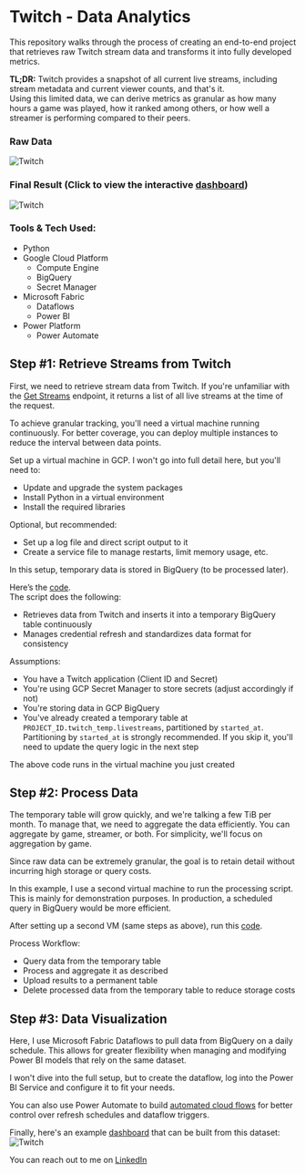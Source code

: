 # Twitch - Data Analytics

This repository walks through the process of creating an end-to-end project that retrieves raw Twitch stream data and transforms it into fully developed metrics.

**TL;DR:** Twitch provides a snapshot of all current live streams, including stream metadata and current viewer counts, and that's it.  
Using this limited data, we can derive metrics as granular as how many hours a game was played, how it ranked among others, or how well a streamer is performing compared to their peers.

### Raw Data
![Twitch](https://github.com/gustavo-alvarenga/About-me/blob/main/Twitch%20Streams.png)

### Final Result (Click to view the interactive [dashboard](https://app.powerbi.com/view?r=eyJrIjoiZWI2Y2M2MTgtMDYzZS00ZjBlLTlhMzAtNmJiZmVhMzdjMTBmIiwidCI6ImI1NzZhZTMzLWM3MzAtNDk5Ny1iZWY3LTQxODkxMjQzZGJkZSJ9))
![Twitch](https://github.com/gustavo-alvarenga/About-me/blob/main/Twitch%20Streams%20Dashboard.png)

### Tools & Tech Used:
* Python
* Google Cloud Platform  
  * Compute Engine  
  * BigQuery  
  * Secret Manager
* Microsoft Fabric  
  * Dataflows  
  * Power BI
* Power Platform  
  * Power Automate

## Step #1: Retrieve Streams from Twitch

First, we need to retrieve stream data from Twitch. If you're unfamiliar with the [Get Streams](https://dev.twitch.tv/docs/api/reference/#get-streams) endpoint, it returns a list of all live streams at the time of the request.

To achieve granular tracking, you'll need a virtual machine running continuously. For better coverage, you can deploy multiple instances to reduce the interval between data points.

Set up a virtual machine in GCP. I won't go into full detail here, but you'll need to:
* Update and upgrade the system packages
* Install Python in a virtual environment
* Install the required libraries

Optional, but recommended:
* Set up a log file and direct script output to it
* Create a service file to manage restarts, limit memory usage, etc.

In this setup, temporary data is stored in BigQuery (to be processed later).

Here’s the [code](https://github.com/gustavo-alvarenga/Twitch/blob/main/%231%20Twitch%20Streams.py).  
The script does the following:
* Retrieves data from Twitch and inserts it into a temporary BigQuery table continuously
* Manages credential refresh and standardizes data format for consistency

Assumptions:
* You have a Twitch application (Client ID and Secret)
* You're using GCP Secret Manager to store secrets (adjust accordingly if not)
* You're storing data in GCP BigQuery
* You've already created a temporary table at `PROJECT_ID.twitch_temp.livestreams`, partitioned by `started_at`. Partitioning by `started_at` is strongly recommended. If you skip it, you'll need to update the query logic in the next step

The above code runs in the virtual machine you just created

## Step #2: Process Data

The temporary table will grow quickly, and we're talking a few TiB per month. To manage that, we need to aggregate the data efficiently. You can aggregate by game, streamer, or both. For simplicity, we'll focus on aggregation by game.

Since raw data can be extremely granular, the goal is to retain detail without incurring high storage or query costs.

In this example, I use a second virtual machine to run the processing script. This is mainly for demonstration purposes. In production, a scheduled query in BigQuery would be more efficient.

After setting up a second VM (same steps as above), run this [code](https://github.com/gustavo-alvarenga/Twitch/blob/main/%232%20Processing%20Data.py).

Process Workflow:
* Query data from the temporary table
* Process and aggregate it as described
* Upload results to a permanent table
* Delete processed data from the temporary table to reduce storage costs

## Step #3: Data Visualization

Here, I use Microsoft Fabric Dataflows to pull data from BigQuery on a daily schedule. This allows for greater flexibility when managing and modifying Power BI models that rely on the same dataset.

I won't dive into the full setup, but to create the dataflow, log into the Power BI Service and configure it to fit your needs.

You can also use Power Automate to build [automated cloud flows](https://make.powerautomate.com/) for better control over refresh schedules and dataflow triggers.

Finally, here's an example [dashboard](https://app.powerbi.com/view?r=eyJrIjoiZWI2Y2M2MTgtMDYzZS00ZjBlLTlhMzAtNmJiZmVhMzdjMTBmIiwidCI6ImI1NzZhZTMzLWM3MzAtNDk5Ny1iZWY3LTQxODkxMjQzZGJkZSJ9) that can be built from this dataset:  
![Twitch](https://github.com/gustavo-alvarenga/About-me/blob/main/Twitch%20Streams%20Dashboard.png)

You can reach out to me on [LinkedIn](https://www.linkedin.com/in/gustavo-alvarenga/)
